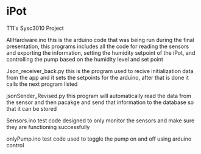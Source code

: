 # iPot
T11's Sysc3010 Project

AllHardware.ino this is the arduino code that was being run during the final presentation, this programs includes all the code for reading the sensors and exporting the information, setting the humidity setpoint of the iPot, and controlling the pump based on the humidity level and set point

Json_receiver_back.py this is the program used to recive initialization data from the app and it sets the setpoints for the arduino, after that is done it calls the next program listed

jsonSender_Revised.py this program will automatically read the data from the sensor and then pacakge and send that information to the database so that it can be stored

Sensors.ino test code designed to only monitor the sensors and make sure they are functioning successfully

onlyPump.ino test code used to toggle the pump on and off using arduino control

